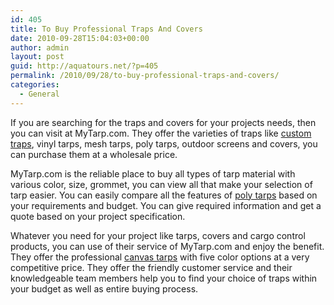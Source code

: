 ```yaml
---
id: 405
title: To Buy Professional Traps And Covers
date: 2010-09-28T15:04:03+00:00
author: admin
layout: post
guid: http://aquatours.net/?p=405
permalink: /2010/09/28/to-buy-professional-traps-and-covers/
categories:
  - General
---
```

If you are searching for the traps and covers for your projects needs, then you can visit at MyTarp.com. They offer the varieties of traps like [custom traps](http://www.mytarp.com/custom-made-tarps.aspx), vinyl tarps, mesh tarps, poly tarps, outdoor screens and covers, you can purchase them at a wholesale price.

MyTarp.com is the reliable place to buy all types of tarp material with various color, size, grommet, you can view all that make your selection of tarp easier. You can easily compare all the features of [poly tarps](http://www.mytarp.com/poly-tarps.aspx) based on your requirements and budget. You can give required information and get a quote based on your project specification.

Whatever you need for your project like tarps, covers and cargo control products, you can use of their service of MyTarp.com and enjoy the benefit. They offer the professional [canvas tarps](http://www.mytarp.com/canvas-tarps.aspx) with five color options at a very competitive price. They offer the friendly customer service and their knowledgeable team members help you to find your choice of traps within your budget as well as entire buying process.